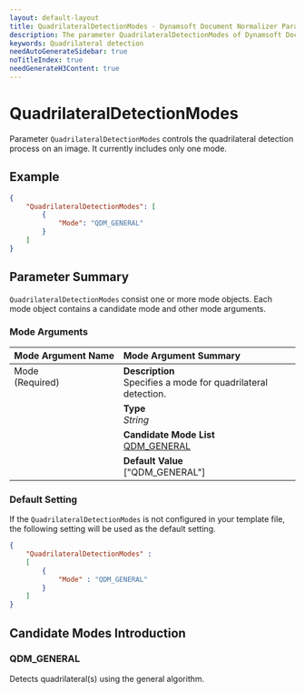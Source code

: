 ```yaml
---
layout: default-layout
title: QuadrilateralDetectionModes - Dynamsoft Document Normalizer Parameters
description: The parameter QuadrilateralDetectionModes of Dynamsoft Document Normalizer v2.2.12.
keywords: Quadrilateral detection
needAutoGenerateSidebar: true
noTitleIndex: true
needGenerateH3Content: true
---
```


# QuadrilateralDetectionModes

Parameter `QuadrilateralDetectionModes` controls the quadrilateral detection process on an image. It currently includes only one mode.

## Example

```json
{
    "QuadrilateralDetectionModes": [
        {
            "Mode": "QDM_GENERAL"
        }
    ]
}
```

## Parameter Summary

`QuadrilateralDetectionModes` consist one or more mode objects. Each mode object contains a candidate mode and other mode arguments.

### Mode Arguments

<table style = "text-align:left">
    <thead>
        <tr>
            <th nowrap="nowrap">Mode Argument Name</th>
            <th nowrap="nowrap">Mode Argument Summary</th>
        </tr>
    </thead>
    <tr>
        <td rowspan = "4" style="vertical-align:text-top">Mode<br>(Required)</td>
        <td><b>Description</b><br>Specifies a mode for quadrilateral detection.
        </td>
    </tr>
    <tr>
        <td><b>Type</b><br><i>String</i>
        </td>
    </tr>
    <tr>
        <td><b>Candidate Mode List</b><br><a href = "#qdm_general">QDM_GENERAL</a>
        </td>
    </tr>
    <tr>
        <td><b>Default Value</b><br>["QDM_GENERAL"]
        </td>
    </tr>
</table>

### Default Setting

If the `QuadrilateralDetectionModes` is not configured in your template file, the following setting will be used as the default setting.

```json
{
    "QuadrilateralDetectionModes" : 
    [
        {
            "Mode" : "QDM_GENERAL"
        }
    ]
}
```

## Candidate Modes Introduction

### QDM_GENERAL

Detects quadrilateral(s) using the general algorithm.
